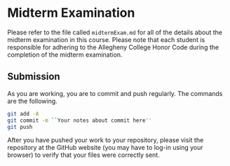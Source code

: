 # Midterm Examination

Please refer to the file called `midtermExam.md` for all of the details
about the midterm examination in this course. Please note that each student is
responsible for adhering to the Allegheny College Honor Code during the
completion of the midterm examination.

## Submission

As you are working, you are to commit and push regularly. The commands are the following.

```bash
git add -A
git commit -m ``Your notes about commit here''
git push
```

After you have pushed your work to your repository, please visit the repository at the GitHub website (you may have to log-in using your browser) to verify that your files were correctly sent.
